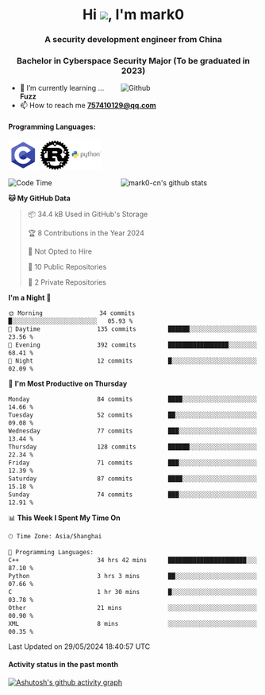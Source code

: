 <h1 align="center">Hi <img src="https://raw.githubusercontent.com/iampavangandhi/iampavangandhi/master/gifs/Hi.gif" width="30px">, I'm mark0</h1>

<h3 align="center">A security development engineer from China</h3>
<h3 align="center">Bachelor in Cyberspace Security Major (To be graduated in 2023)</h3>

<img width="55%" align="right" alt="Github" src="https://raw.githubusercontent.com/onimur/.github/master/.resources/git-header.svg" />

<!-- - 🔭 I’m currently working on **vKarma Webapp** -->
<!-- - 💬 Ask me about ... **Web Develpoment** -->
<!-- - 😄 Employement ... **Open for intern opportunities** -->
<!-- - ⚡ Fun fact ... **Anime**❤ -->
- 🌱 I’m currently learning ... **Fuzz**
- 📫 How to reach me **757410129@qq.com**
<!-- - 📨 Or reach me **757410129@qq.com** -->

<h4>Programming Languages: </h4>
<p align="left">
 <img style="margin: auto;" src="https://raw.githubusercontent.com/sachinverma53121/sachinverma53121/master/icons/c.png" alt=c width="60" height="60"/>
 <img style="margin: auto;" src="https://raw.githubusercontent.com/mark0-cn/blog_img/master/img/202309031232124.png" alt=cplusplus width="60" height="60"/>
 <img style="margin: auto;" src="https://raw.githubusercontent.com/sachinverma53121/sachinverma53121/master/icons/python.png" alt=python width="60" height="60"/>
</p>


<img width="55%" align="right" alt="mark0-cn's github stats" src="https://github-readme-stats.vercel.app/api?username=mark0-cn&show_icons=true&hide_border=true" />

<!--START_SECTION:waka-->
![Code Time](http://img.shields.io/badge/Code%20Time-2%2C080%20hrs%2019%20mins-blue)

**🐱 My GitHub Data** 

> 📦 34.4 kB Used in GitHub's Storage 
 > 
> 🏆 8 Contributions in the Year 2024
 > 
> 🚫 Not Opted to Hire
 > 
> 📜 10 Public Repositories 
 > 
> 🔑 2 Private Repositories 
 > 
**I'm a Night 🦉** 

```text
🌞 Morning                34 commits          █░░░░░░░░░░░░░░░░░░░░░░░░   05.93 % 
🌆 Daytime                135 commits         ██████░░░░░░░░░░░░░░░░░░░   23.56 % 
🌃 Evening                392 commits         █████████████████░░░░░░░░   68.41 % 
🌙 Night                  12 commits          █░░░░░░░░░░░░░░░░░░░░░░░░   02.09 % 
```
📅 **I'm Most Productive on Thursday** 

```text
Monday                   84 commits          ████░░░░░░░░░░░░░░░░░░░░░   14.66 % 
Tuesday                  52 commits          ██░░░░░░░░░░░░░░░░░░░░░░░   09.08 % 
Wednesday                77 commits          ███░░░░░░░░░░░░░░░░░░░░░░   13.44 % 
Thursday                 128 commits         ██████░░░░░░░░░░░░░░░░░░░   22.34 % 
Friday                   71 commits          ███░░░░░░░░░░░░░░░░░░░░░░   12.39 % 
Saturday                 87 commits          ████░░░░░░░░░░░░░░░░░░░░░   15.18 % 
Sunday                   74 commits          ███░░░░░░░░░░░░░░░░░░░░░░   12.91 % 
```


📊 **This Week I Spent My Time On** 

```text
🕑︎ Time Zone: Asia/Shanghai

💬 Programming Languages: 
C++                      34 hrs 42 mins      ██████████████████████░░░   87.10 % 
Python                   3 hrs 3 mins        ██░░░░░░░░░░░░░░░░░░░░░░░   07.66 % 
C                        1 hr 30 mins        █░░░░░░░░░░░░░░░░░░░░░░░░   03.78 % 
Other                    21 mins             ░░░░░░░░░░░░░░░░░░░░░░░░░   00.90 % 
XML                      8 mins              ░░░░░░░░░░░░░░░░░░░░░░░░░   00.35 % 
```


 Last Updated on 29/05/2024 18:40:57 UTC
<!--END_SECTION:waka-->

<h4>Activity status in the past month</h4>

[![Ashutosh's github activity graph](https://github-readme-activity-graph.vercel.app/graph?username=mark0-cn&theme=dracula)](https://github.com/ashutosh00710/github-readme-activity-graph)

<!--
**mark0-cn/mark0-cn** is a ✨ _special_ ✨ repository because its `README.md` (this file) appears on your GitHub profile.

Here are some ideas to get you started:

- 🔭 I’m currently working on ...
- 🌱 I’m currently learning ...
- 👯 I’m looking to collaborate on ...
- 🤔 I’m looking for help with ...
- 💬 Ask me about ...
- 📫 How to reach me: ...
- 😄 Pronouns: ...
- ⚡ Fun fact: ...
-->
